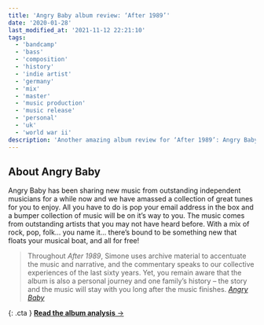 ```yaml
---
title: 'Angry Baby album review: ‘After 1989’'
date: '2020-01-28'
last_modified_at: '2021-11-12 22:21:10'
tags:
  - 'bandcamp'
  - 'bass'
  - 'composition'
  - 'history'
  - 'indie artist'
  - 'germany'
  - 'mix'
  - 'master'
  - 'music production'
  - 'music release'
  - 'personal'
  - 'uk'
  - 'world war ii'
description: 'Another amazing album review for ‘After 1989’: Angry Baby wade every week through great new indie music tracks to find the best gems.'
---
```

## About Angry Baby

Angry Baby has been sharing new music from outstanding independent musicians for a while now and we have amassed a collection of great tunes for you to enjoy. All you have to do is pop your email address in the box and a bumper collection of music will be on it’s way to you. The music comes from outstanding artists that you may not have heard before. With a mix of rock, pop, folk… you name it… there’s bound to be something new that floats your musical boat, and all for free!

> Throughout _After 1989_, Simone uses archive material to accentuate the music and narrative, and the commentary speaks to our collective experiences of the last sixty years. Yet, you remain aware that the album is also a personal journey and one family’s history – the story and the music will stay with you long after the music finishes.
> <cite>[Angry Baby](https://www.angrybaby.co.uk/minutes-to-midnight-after-1989-a-trip-to-freedom/)</cite>

{: .cta }
[**Read the album analysis**&nbsp;&rarr;](/work/music/after-1989/)